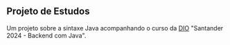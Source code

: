 ## Projeto de Estudos

Um projeto sobre a sintaxe Java acompanhando o curso da [DIO](https://www.dio.me/) "Santander 2024 - Backend com Java".